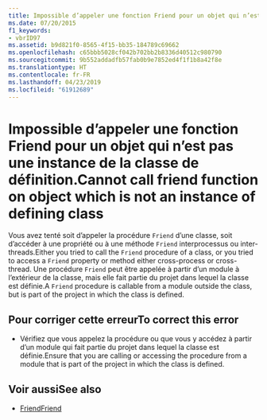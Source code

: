 ```yaml
---
title: Impossible d’appeler une fonction Friend pour un objet qui n’est pas une instance de la classe de définition.
ms.date: 07/20/2015
f1_keywords:
- vbrID97
ms.assetid: b9d821f0-8565-4f15-bb35-184789c69662
ms.openlocfilehash: c65bbb5028cf042b702bb2b8336d40512c980790
ms.sourcegitcommit: 9b552addadfb57fab0b9e7852ed4f1f1b8a42f8e
ms.translationtype: HT
ms.contentlocale: fr-FR
ms.lasthandoff: 04/23/2019
ms.locfileid: "61912689"
---
```

# <a name="cannot-call-friend-function-on-object-which-is-not-an-instance-of-defining-class"></a><span data-ttu-id="d4a88-102">Impossible d’appeler une fonction Friend pour un objet qui n’est pas une instance de la classe de définition.</span><span class="sxs-lookup"><span data-stu-id="d4a88-102">Cannot call friend function on object which is not an instance of defining class</span></span>
<span data-ttu-id="d4a88-103">Vous avez tenté soit d’appeler la procédure `Friend` d’une classe, soit d’accéder à une propriété ou à une méthode `Friend` interprocessus ou inter-threads.</span><span class="sxs-lookup"><span data-stu-id="d4a88-103">Either you tried to call the `Friend` procedure of a class, or you tried to access a `Friend` property or method either cross-process or cross-thread.</span></span> <span data-ttu-id="d4a88-104">Une procédure `Friend` peut être appelée à partir d’un module à l’extérieur de la classe, mais elle fait partie du projet dans lequel la classe est définie.</span><span class="sxs-lookup"><span data-stu-id="d4a88-104">A `Friend` procedure is callable from a module outside the class, but is part of the project in which the class is defined.</span></span>  
  
## <a name="to-correct-this-error"></a><span data-ttu-id="d4a88-105">Pour corriger cette erreur</span><span class="sxs-lookup"><span data-stu-id="d4a88-105">To correct this error</span></span>  
  
- <span data-ttu-id="d4a88-106">Vérifiez que vous appelez la procédure ou que vous y accédez à partir d’un module qui fait partie du projet dans lequel la classe est définie.</span><span class="sxs-lookup"><span data-stu-id="d4a88-106">Ensure that you are calling or accessing the procedure from a module that is part of the project in which the class is defined.</span></span>  
  
## <a name="see-also"></a><span data-ttu-id="d4a88-107">Voir aussi</span><span class="sxs-lookup"><span data-stu-id="d4a88-107">See also</span></span>

- [<span data-ttu-id="d4a88-108">Friend</span><span class="sxs-lookup"><span data-stu-id="d4a88-108">Friend</span></span>](../../visual-basic/language-reference/modifiers/friend.md)
